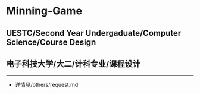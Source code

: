 # Minning-Game
## UESTC/Second Year Undergaduate/Computer Science/Course Design 
## 电子科技大学/大二/计科专业/课程设计
--- 
- 详情见/others/request.md
